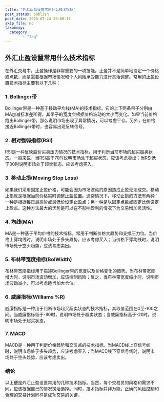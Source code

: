 ```yaml
---
title: "外汇止盈设置常用什么技术指标"
post_status: publish
post_date: 2023-07-24 20:00:11
skip_file: no
taxonomy:
  category:
        - "faq"
---
```


## 外汇止盈设置常用什么技术指标

在外汇交易中，止盈操作是非常重要的一项技能。止盈并不是简单地设定一个价格或点数，而是需要根据市场情况和个人风险承受能力进行灵活调整。常用的止盈设置技术指标主要有以下几种：

### 1. Bollinger带

Bollinger带是一种基于移动平均线(MA)的技术指标。它的上下两条带子分别由MA加减标准差所得，其带子的宽度会根据价格波动的大小而变化。如果当前价格跑出Bollinger带，那么说明市场出现了异常情况，可以考虑平仓。另外，在价格接近Bollinger带时，也容易出现反转信号。

### 2. 相对强弱指标(RSI)

RSI是一种反映股价买卖压力情况的技术指标，用于判断当前市场的超买超卖状态。一般来说，当RSI高于70时说明市场处于超买状态，应该考虑卖出；当RSI低于30时说明市场处于超卖状态，应该考虑买入。

### 3. 移动止损(Moving Stop Loss)

如果我们采用固定止盈价格，可能会因为市场波动的原因造成止盈无法成交。移动止损就是根据当前价格实时调整止盈位置。通常情况下，移动止损的方法有两种：一种是根据每日最高价或最低价设定止盈点；另一种是以固定点数或固定比例设定止盈点。这种方法最大的优势是可以在不影响盈利的情况下为交易增加灵活性。

### 4. 均线(MA)

MA是一种基于平均价格的技术指标，常用于判断价格大趋势和支撑压力位。当价格上穿均线时，说明市场处于多头趋势，应该考虑买入；当价格下穿均线时，说明市场处于空头趋势，应该考虑卖出。

### 5. 布林带宽度指标(BolWidth)

布林带宽度指标用于描述Bollinger带的宽度以及价格变化的趋势。当布林带宽度增大时，说明市场波动增加，应该控制风险；反之，当布林带宽度缩小时，说明市场波动减小，可以考虑适当加大仓位。

### 6. 威廉指标(Williams %R)

威廉指标是一种用于判断市场超买超卖状态的技术指标，其取值范围在0至-100之间。当威廉指标低于-80时，说明市场处于超卖状态；当威廉指标高于-20时，说明市场处于超买状态。

### 7. MACD

MACD是一种用于判断价格趋势和交叉点的技术指标。当MACD线上穿信号线时，说明市场处于多头趋势，应该考虑买入；当MACD线下穿信号线时，说明市场处于空头趋势，应该考虑卖出。

### 结论

以上便是外汇止盈设置常用的几种技术指标。当然，每个交易员的风格和需求不同，应该根据自己的情况灵活选择。同时，技术指标并非万能，正确的风险控制和合理的交易计划同样是成功交易的关键。
